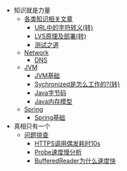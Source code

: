* 知识就是力量
    * [各类知识相关文章](knowledge/)
        * [URL中的字符转义(转)](knowledge/url-encoding-characters.md)
        * [LVS原理及部署(转)](knowledge/lvs.md)
        * [测试之道](knowledge/how-to-test.md)
    * [Network](network/)
        * [DNS](network/dns-questions.md)
    * [JVM](jvm/)
        * [JVM基础](jvm/jvm-basic.md)
        * [Sychronized是怎么工作的?(转)](jvm/synchronized.md)
        * [Java字节码](jvm/bytecode.md)
        * [Java内存模型](jvm/jmm.md)
    * [Spring](spring/)
        * [Spring基础](spring/spring-basic.md)
* 真相只有一个
    * [问题排查](troubleshooting/)
        * [HTTPS调用偶发耗时10s](troubleshooting/https-idle.md)
        * [Probe速度慢分析](troubleshooting/probe-slow.md)
        * [BufferedReader为什么速度快](troubleshooting/buffered-reader.md)
